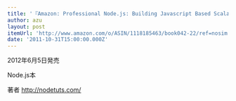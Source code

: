 ```yaml
---
title: '『Amazon: Professional Node.js: Building Javascript Based Scalable Software [Paperback]: Pedro Teixeira』'
author: azu
layout: post
itemUrl: 'http://www.amazon.com/o/ASIN/1118185463/book042-22/ref=nosim'
date: '2011-10-31T15:00:00.000Z'
---
```

2012年6月5日発売

Node.js本

著者 http://nodetuts.com/
